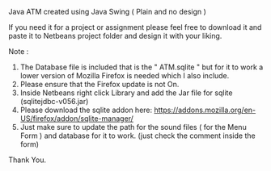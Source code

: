 Java ATM created using Java Swing ( Plain and no design )

If you need it for a project or assignment please feel free to download it and paste it to Netbeans project folder and design it with your liking. 



Note : 

1. The Database file is included that is the " ATM.sqlite " but for it to work a lower version of Mozilla Firefox is needed which I also include.
2. Please ensure that the Firefox update is not On.
3. Inside Netbeans right click Library and add the Jar file for sqlite (sqlitejdbc-v056.jar)
4. Please download the sqlite addon here:   https://addons.mozilla.org/en-US/firefox/addon/sqlite-manager/   
5. Just make sure to update the path for the sound files ( for the Menu Form )  and database for it to work. 
     (just check the comment inside the form)


     

Thank You. 

  

